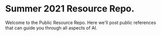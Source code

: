 # Summer 2021 Resource Repo.

Welcome to the Public Resource Repo. Here we'll post public references that can guide you through all aspects of AI.

